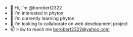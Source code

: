 - 👋 Hi, I’m @borobert2322
- 👀 I’m interested in phyton
- 🌱 I’m currently learning phyton
- 💞️ I’m looking to collaborate on web development project
- 📫 How to reach me borobert2322@yahoo.com

<!---
borobert2322/borobert2322 is a ✨ special ✨ repository because its `README.md` (this file) appears on your GitHub profile.
You can click the Preview link to take a look at your changes.
--->
